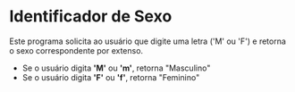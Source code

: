 # Identificador de Sexo

Este programa solicita ao usuário que digite uma letra ('M' ou 'F') e retorna o sexo correspondente por extenso.

- Se o usuário digita **'M'** ou **'m'**, retorna "Masculino"
- Se o usuário digita **'F'** ou **'f'**, retorna "Feminino"